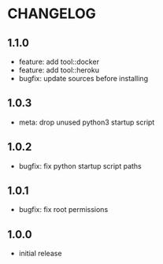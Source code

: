 # CHANGELOG

## 1.1.0
- feature: add tool::docker
- feature: add tool::heroku
- bugfix: update sources before installing

## 1.0.3
- meta: drop unused python3 startup script

## 1.0.2
- bugfix: fix python startup script paths

## 1.0.1
- bugfix: fix root permissions

## 1.0.0
- initial release
